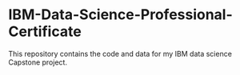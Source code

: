 # IBM-Data-Science-Professional-Certificate
This repository contains the code and data for my IBM data science Capstone project.
